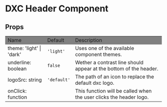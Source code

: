 # DXC Header Component

## Props

<table>
    <tr style="background-color: grey">
        <td>Name</td>
        <td>Default</td>
        <td>Description</td>
    </tr>
    <tr>
        <td>theme: 'light' | 'dark'</td>
        <td><code>'light'</code></td>
        <td>Uses one of the available component themes.</td>
    </tr>
    <tr>
        <td>underline: boolean</td>
        <td><code>false</code></td>
        <td>Wether a contrast line should appear at the bottom of the header.</td>
    </tr>
    <tr>
        <td>logoSrc: string</td>
        <td><code>'default'</code></td>
        <td>The path of an icon to replace the default dxc logo.</td>
    </tr>
    <tr>
        <td>onClick: function</td>
        <td></td>
        <td>This function will be called when the user clicks the header logo.<br>
        </td>
    </tr>
</table>

